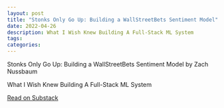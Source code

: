 ```yaml
---
layout: post
title: "Stonks Only Go Up: Building a WallStreetBets Sentiment Model"
date: 2022-04-26
description: What I Wish Knew Building A Full-Stack ML System
tags:
categories:
---
```


<div class="substack-post-embed"><p lang="en">Stonks Only Go Up: Building a WallStreetBets Sentiment Model by Zach Nussbaum</p><p>What I Wish Knew Building A Full-Stack ML System</p><a data-post-link href="https://www.nuss-and-bolts.com/p/stonks-only-go-up-building-a-nlp">Read on Substack</a></div><script async src="https://substack.com/embedjs/embed.js" charset="utf-8"></script>
